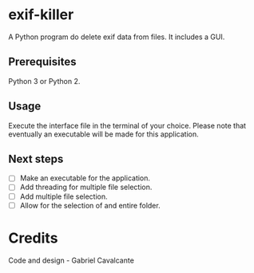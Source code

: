 # exif-killer
 A Python program do delete exif data from files. It includes a GUI.

## Prerequisites
Python 3 or Python 2.

## Usage
Execute the interface file in the terminal of your choice.
Please note that eventually an executable will be made for this application.

## Next steps
- [ ] Make an executable for the application.
- [ ] Add threading for multiple file selection.
- [ ] Add multiple file selection.
- [ ] Allow for the selection of and entire folder.

# Credits
Code and design - Gabriel Cavalcante